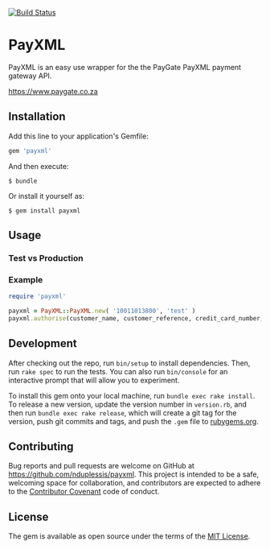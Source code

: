[![Build Status](https://travis-ci.org/nduplessis/payxml.svg?branch=master)](https://travis-ci.org/nduplessis/payxml)

# PayXML

PayXML is an easy use wrapper for the the PayGate PayXML payment gateway API.

https://www.paygate.co.za

## Installation

Add this line to your application's Gemfile:

```ruby
gem 'payxml'
```

And then execute:

    $ bundle

Or install it yourself as:

    $ gem install payxml

## Usage

### Test vs Production

### Example

```ruby
require 'payxml'

payxml = PayXML::PayXML.new( '10011013800', 'test' )
payxml.authorise(customer_name, customer_reference, credit_card_number, expiry_date, cvv, amount, currency)
```

## Development

After checking out the repo, run `bin/setup` to install dependencies. Then, run `rake spec` to run the tests. You can also run `bin/console` for an interactive prompt that will allow you to experiment.

To install this gem onto your local machine, run `bundle exec rake install`. To release a new version, update the version number in `version.rb`, and then run `bundle exec rake release`, which will create a git tag for the version, push git commits and tags, and push the `.gem` file to [rubygems.org](https://rubygems.org).

## Contributing

Bug reports and pull requests are welcome on GitHub at https://github.com/nduplessis/payxml. This project is intended to be a safe, welcoming space for collaboration, and contributors are expected to adhere to the [Contributor Covenant](http://contributor-covenant.org) code of conduct.


## License

The gem is available as open source under the terms of the [MIT License](http://opensource.org/licenses/MIT).
